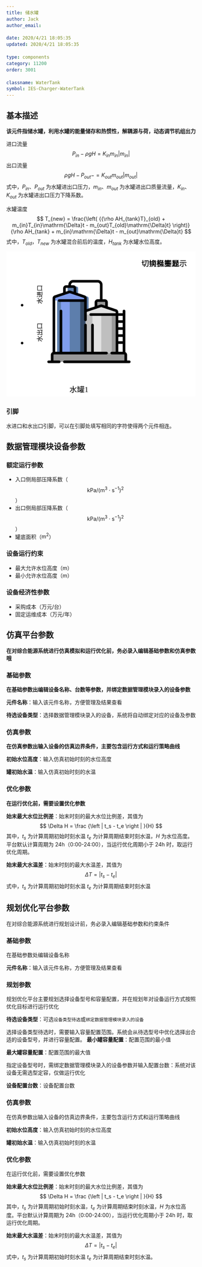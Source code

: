 ```yaml
---
title: 储水罐
author: Jack
author_email:

date: 2020/4/21 18:05:35
updated: 2020/4/21 18:05:35

type: components
category: 11200
order: 3001

classname: WaterTank
symbol: IES-Charger-WaterTank
---
```

## 基本描述

**该元件指储水罐，利用水罐的能量储存和热惯性，解耦源与荷，动态调节机组出力**

进口流量  
$$
P_{in}-ρgH=K_{in} m_{in} |m_{in} |
$$
出口流量    
$$
ρgH-P_{out}-=K_{out} m_{out} |m_{out} |
$$
式中，$P_{in}$、$P_{out}$ 为水罐进出口压力，$m_{in}$、$m_{out}$ 为水罐进出口质量流量，$K_{in}$、$K_{out}$ 为水罐进出口压力下降系数。

水罐温度  
$$
T_{new} = \frac{\left( {{\rho AH_{tank}T}_{old} + m_{in}T_{in}\mathrm{\Delta}t - m_{out}T_{old}\mathrm{\Delta}t} \right)}{\rho AH_{tank} + m_{in}\mathrm{\Delta}t - m_{out}\mathrm{\Delta}t}
$$
式中，$T_{old}$，$T_{new}$ 为水罐混合前后的温度，$H_{tank}$ 为水罐水位高度。

![储水罐](./IES-Charger-WaterTank.svg)

### 引脚

水进口和水出口引脚，可以在引脚处填写相同的字符使得两个元件相连。
## 数据管理模块设备参数

### 额定运行参数
- 入口侧局部压降系数（$$\mathrm{kPa/(m^3 \cdot s^{-1})^2}$$）
- 出口侧局部压降系数（$$\mathrm{kPa/(m^3 \cdot s^{-1})^2}$$）
- 罐底面积（$\mathrm{m^2}$）

### 设备运行约束
- 最大允许水位高度（$\mathrm{m}$）
- 最小允许水位高度（$\mathrm{m}$）
### 设备经济性参数
* 采购成本（万元/台）
* 固定运维成本（万元/年）



## 仿真平台参数

**在对综合能源系统进行仿真模拟和运行优化前，务必录入编辑基础参数和仿真参数哦**

### 基础参数

**在基础参数出编辑设备名称、台数等参数，并绑定数据管理模块录入的设备参数**

**元件名称**：输入该元件名称，方便管理及结果查看

**待选设备类型**：选择数据管理模块录入的设备，系统将自动绑定对应的设备及参数

### 仿真参数

**在仿真参数出输入设备的仿真边界条件，主要包含运行方式和运行策略曲线**

**初始水位高度**：输入仿真初始时刻的水位高度

**罐初始水温**：输入仿真初始时刻的水温

### 优化参数

**在运行优化前，需要设置优化参数**

**始末最大水位比例差**：始末时刻的最大水位比例差，其值为
$$
\Delta H = \frac {\left | t_s - t_e \right | }{H}
$$
其中，$t_s$ 为计算周期初始时刻水温 $t_e$ 为计算周期结束时刻水温，$H$ 为水位高度。平台默认计算周期为 24h（0:00-24:00），当运行优化周期小于 24h 时，取运行优化周期。

**始末最大水温差**：始末时刻的最大水温差，其值为
$$
\Delta T= \left | t_s - t_e \right | 
$$
式中，$t_s$ 为计算周期初始时刻水温 $t_e$ 为计算周期结束时刻水温

## 规划优化平台参数
在对综合能源系统进行规划设计前，务必录入编辑基础参数和约束条件

### 基础参数

在基础参数处编辑设备名称

**元件名称**：输入该元件名称，方便管理及结果查看

### 规划参数

规划优化平台主要规划选择设备型号和容量配置，并在规划年对设备运行方式按照优化目标进行运行优化

**待选设备类型**：可选`设备类型待选`或`绑定数据管理模块录入的设备`
 
选择设备类型待选时，需要输入容量配置范围。系统会从待选型号中优化选择出合适的设备型号，并进行容量配置。
**最小罐容量配置**：配置范围的最小值

**最大罐容量配置**：配置范围的最大值

指定设备型号时，需绑定数据管理模块录入的设备参数并输入配置台数：系统对该设备无需选型定容，仅做运行优化

**设备配置台数**：设备配置台数

### 仿真参数

在仿真参数出输入设备的仿真边界条件，主要包含运行方式和运行策略曲线

**初始水位高度**：输入仿真初始时刻的水位高度

**罐初始水温**：输入仿真初始时刻的水温

### 优化参数

在运行优化前，需要设置优化参数

**始末最大水位比例差**：始末时刻的最大水位比例差，其值为
$$
\Delta H = \frac {\left | t_s - t_e \right | }{H}
$$
其中，$t_s$ 为计算周期初始时刻水温，$t_e$ 为计算周期结束时刻水温，$H$ 为水位高度。平台默认计算周期为 24h（0:00-24:00），当运行优化周期小于 24h 时，取运行优化周期。

**始末最大水温差**：始末时刻的最大水温差，其值为
$$
\Delta T= \left | t_s - t_e \right | 
$$
式中，$t_s$ 为计算周期初始时刻水温 $t_e$ 为计算周期结束时刻水温。